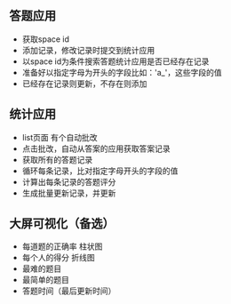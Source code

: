 ## 答题应用
- 获取space id
- 添加记录，修改记录时提交到统计应用
- 以space id为条件搜索答题统计应用是否已经存在记录
- 准备好以指定字母为开头的字段比如：'a_'，这些字段的值
- 已经存在记录则更新，不存在则添加
   
## 统计应用
- list页面 有个自动批改
- 点击批改，自动从答案的应用获取答案记录
- 获取所有的答题记录
- 循环每条记录，比对指定字母开头的字段的值
- 计算出每条记录的答题评分
- 生成批量更新记录，并更新

## 大屏可视化（备选）
- 每道题的正确率  柱状图
- 每个人的得分  折线图
- 最难的题目
- 最简单的题目
- 答题时间（最后更新时间）

